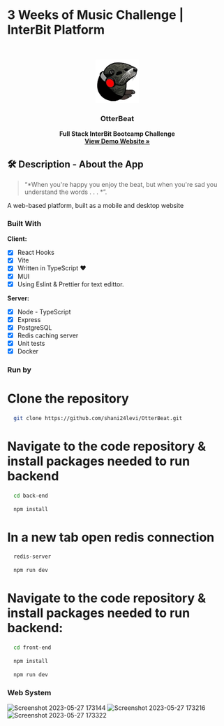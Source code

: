 # 3 Weeks of Music Challenge | InterBit Platform

<br />
<p align="center">
  <a href="#">
    <img src="front-end/src/assets/logo.svg" alt="Logo" width="100" height="100">
  </a>

  <strong>
    <h3 align="center" >OtterBeat</h3>
  </strong>
  <p align="center">
    <strong>
      Full Stack InterBit Bootcamp Challenge
    </strong>
    <br />
    <a href="#"><strong>View Demo Website »</strong></a>
    <br />
  </p>
</p>


## 🛠 Description - About the App
> “*When you're happy you enjoy the beat, but when you're sad you understand the words . . . *”.

A web-based platform, built as a mobile and desktop website 


### Built With
**Client:**
-   [x] React Hooks
-   [x] Vite
-   [x] Written in TypeScript ♥
-   [x] MUI
-   [x] Using Eslint & Prettier for text edittor.

**Server:**
-   [x] Node - TypeScript
-   [x] Express
-   [x] PostgreSQL
-   [x] Redis caching server
-   [x] Unit tests
-   [x] Docker

### Run by 

# Clone the repository
```bash
  git clone https://github.com/shani24levi/OtterBeat.git
```
# Navigate to the code repository & install packages needed to run backend 
```bash
  cd back-end
```
```bash
  npm install
```
# In a new tab open redis connection
```bash
  redis-server
```
```bash
  npm run dev
```

# Navigate to the code repository & install packages needed to run backend:
```bash
  cd front-end
```
```bash
  npm install
```
```bash
  npm run dev
```


### Web System

![Screenshot 2023-05-27 173144](https://github.com/shani24levi/OtterBeat/assets/48565585/ec526d42-6804-4442-beef-32368a777dae)
![Screenshot 2023-05-27 173216](https://github.com/shani24levi/OtterBeat/assets/48565585/8ca07ada-2252-4c87-a382-105b2d60613b)
![Screenshot 2023-05-27 173322](https://github.com/shani24levi/OtterBeat/assets/48565585/16e404e6-b865-4cf5-b40f-afb84bb8d4cb)



